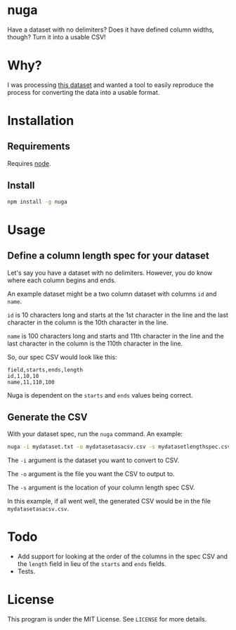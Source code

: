 # nuga

Have a dataset with no delimiters? Does it have defined column widths, though? Turn it into a usable CSV!

# Why?

I was processing [this dataset](http://www.hamiltontn.gov/assessor/AssessorFileDownload.aspx) and wanted a tool to easily reproduce the process for converting the data into a usable format.

# Installation

## Requirements

Requires [node](http://nodejs.org/).

## Install

```bash
npm install -g nuga
```

# Usage

## Define a column length spec for your dataset

Let's say you have a dataset with no delimiters. However, you do know where each column begins and ends.

An example dataset might be a two column dataset with columns `id` and `name`.

`id` is 10 characters long and starts at the 1st character in the line and the last character in the column is the 10th character in the line.

`name` is 100 characters long and starts and 11th character in the line and the last character in the column is the 110th character in the line.

So, our spec CSV would look like this:

```csv
field,starts,ends,length
id,1,10,10
name,11,110,100
```

Nuga is dependent on the `starts` and `ends` values being correct.


## Generate the CSV

With your dataset spec, run the `nuga` command. An example:

```bash
nuga -i mydataset.txt -o mydatasetasacsv.csv -s mydatasetlengthspec.csv
```

The `-i` argument is the dataset you want to convert to CSV.

The `-o` argument is the file you want the CSV to output to.

The `-s` argument is the location of your column length spec CSV.

In this example, if all went well, the generated CSV would be in the file `mydatasetasacsv.csv`.

# Todo

* Add support for looking at the order of the columns in the spec CSV and the `length` field in lieu of the `starts` and `ends` fields.
* Tests.

# License

This program is under the MIT License. See `LICENSE` for more details.
